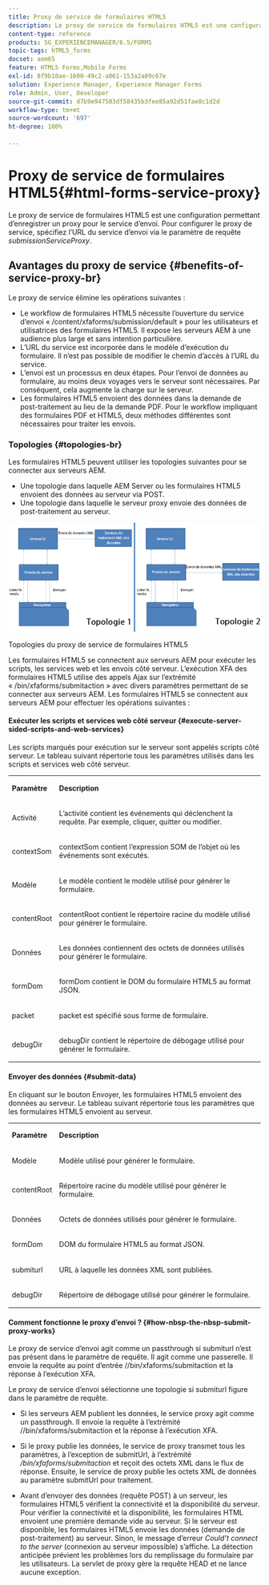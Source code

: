 ```yaml
---
title: Proxy de service de formulaires HTML5
description: Le proxy de service de formulaires HTML5 est une configuration permettant d’enregistrer un proxy pour le service d’envoi. Pour configurer le proxy de service, spécifiez l’URL du service d’envoi via le paramètre de requête submissionServiceProxy.
content-type: reference
products: SG_EXPERIENCEMANAGER/6.5/FORMS
topic-tags: hTML5_forms
docset: aem65
feature: HTML5 Forms,Mobile Forms
exl-id: 8f9b10ae-1600-49c2-a061-153a2a89c67e
solution: Experience Manager, Experience Manager Forms
role: Admin, User, Developer
source-git-commit: d7b9e947503df58435b3fee85a92d51fae8c1d2d
workflow-type: tm+mt
source-wordcount: '697'
ht-degree: 100%

---
```


# Proxy de service de formulaires HTML5{#html-forms-service-proxy}

Le proxy de service de formulaires HTML5 est une configuration permettant d’enregistrer un proxy pour le service d’envoi. Pour configurer le proxy de service, spécifiez l’URL du service d’envoi via le paramètre de requête *submissionServiceProxy*.

## Avantages du proxy de service {#benefits-of-service-proxy-br}

Le proxy de service élimine les opérations suivantes :

* Le workflow de formulaires HTML5 nécessite l’ouverture du service d’envoi « /content/xfaforms/submission/default » pour les utilisateurs et utilisatrices des formulaires HTML5. Il expose les serveurs AEM à une audience plus large et sans intention particulière.
* L’URL du service est incorporée dans le modèle d’exécution du formulaire. Il n’est pas possible de modifier le chemin d’accès à l’URL du service.
* L’envoi est un processus en deux étapes. Pour l’envoi de données au formulaire, au moins deux voyages vers le serveur sont nécessaires. Par conséquent, cela augmente la charge sur le serveur.
* Les formulaires HTML5 envoient des données dans la demande de post-traitement au lieu de la demande PDF. Pour le workflow impliquant des formulaires PDF et HTML5, deux méthodes différentes sont nécessaires pour traiter les envois.

### Topologies {#topologies-br}

Les formulaires HTML5 peuvent utiliser les topologies suivantes pour se connecter aux serveurs AEM.

* Une topologie dans laquelle AEM Server ou les formulaires HTML5 envoient des données au serveur via POST.
* Une topologie dans laquelle le serveur proxy envoie des données de post-traitement au serveur.

![Topologies du proxy de service de formulaires HTML5](assets/topology.png)

Topologies du proxy de service de formulaires HTML5

Les formulaires HTML5 se connectent aux serveurs AEM pour exécuter les scripts, les services web et les envois côté serveur. L’exécution XFA des formulaires HTML5 utilise des appels Ajax sur l’extrémité « /bin/xfaforms/submitaction » avec divers paramètres permettant de se connecter aux serveurs AEM. Les formulaires HTML5 se connectent aux serveurs AEM pour effectuer les opérations suivantes :

#### Exécuter les scripts et services web côté serveur {#execute-server-sided-scripts-and-web-services}

Les scripts marqués pour exécution sur le serveur sont appelés scripts côté serveur. Le tableau suivant répertorie tous les paramètres utilisés dans les scripts et services web côté serveur.

<table>
 <tbody>
  <tr>
   <td><p><strong>Paramètre</strong></p> </td>
   <td><p><strong>Description</strong></p> </td>
  </tr>
  <tr>
   <td><p>Activité</p> </td>
   <td><p>L’activité contient les événements qui déclenchent la requête. Par exemple, cliquer, quitter ou modifier.</p> </td>
  </tr>
  <tr>
   <td><p>contextSom</p> </td>
   <td><p>contextSom contient l’expression SOM de l’objet où les événements sont exécutés.</p> </td>
  </tr>
  <tr>
   <td><p>Modèle</p> </td>
   <td><p>Le modèle contient le modèle utilisé pour générer le formulaire.</p> </td>
  </tr>
  <tr>
   <td><p>contentRoot</p> </td>
   <td><p>contentRoot contient le répertoire racine du modèle utilisé pour générer le formulaire.</p> </td>
  </tr>
  <tr>
   <td><p>Données</p> </td>
   <td><p>Les données contiennent des octets de données utilisés pour générer le formulaire.</p> </td>
  </tr>
  <tr>
   <td><p>formDom</p> </td>
   <td><p>formDom contient le DOM du formulaire HTML5 au format JSON.</p> </td>
  </tr>
  <tr>
   <td><p>packet</p> </td>
   <td><p>packet est spécifié sous forme de formulaire.</p> </td>
  </tr>
  <tr>
   <td><p>debugDir</p> </td>
   <td><p>debugDir contient le répertoire de débogage utilisé pour générer le formulaire.</p> </td>
  </tr>
 </tbody>
</table>

#### Envoyer des données {#submit-data}

En cliquant sur le bouton Envoyer, les formulaires HTML5 envoient des données au serveur. Le tableau suivant répertorie tous les paramètres que les formulaires HTML5 envoient au serveur.

<table>
 <tbody>
  <tr>
   <td><p><strong>Paramètre</strong></p> </td>
   <td><p><strong>Description</strong></p> </td>
  </tr>
  <tr>
   <td><p>Modèle</p> </td>
   <td><p>Modèle utilisé pour générer le formulaire.</p> </td>
  </tr>
  <tr>
   <td><p>contentRoot</p> </td>
   <td><p>Répertoire racine du modèle utilisé pour générer le formulaire.</p> </td>
  </tr>
  <tr>
   <td><p>Données</p> </td>
   <td><p>Octets de données utilisés pour générer le formulaire.</p> </td>
  </tr>
  <tr>
   <td><p>formDom</p> </td>
   <td><p>DOM du formulaire HTML5 au format JSON.</p> </td>
  </tr>
  <tr>
   <td><p>submiturl</p> </td>
   <td><p>URL à laquelle les données XML sont publiées.</p> </td>
  </tr>
  <tr>
   <td><p>debugDir</p> </td>
   <td><p>Répertoire de débogage utilisé pour générer le formulaire.</p> </td>
  </tr>
 </tbody>
</table>

#### Comment fonctionne le proxy d’envoi ? {#how-nbsp-the-nbsp-submit-proxy-works}

Le proxy de service d’envoi agit comme un passthrough si submiturl n’est pas présent dans le paramètre de requête. Il agit comme une passerelle. Il envoie la requête au point d’entrée //bin/xfaforms/submitaction et la réponse à l’exécution XFA.

Le proxy de service d’envoi sélectionne une topologie si submiturl figure dans le paramètre de requête.

* Si les serveurs AEM publient les données, le service proxy agit comme un passthrough. Il envoie la requête à l’extrémité //bin/xfaforms/submitaction et la réponse à l’exécution XFA.
* Si le proxy publie les données, le service de proxy transmet tous les paramètres, à l’exception de submitUrl, à l’extrémité */bin/xfaforms/submitaction* et reçoit des octets XML dans le flux de réponse. Ensuite, le service de proxy publie les octets XML de données au paramètre submitUrl pour traitement.

* Avant d’envoyer des données (requête POST) à un serveur, les formulaires HTML5 vérifient la connectivité et la disponibilité du serveur. Pour vérifier la connectivité et la disponibilité, les formulaires HTML envoient une première demande vide au serveur. Si le serveur est disponible, les formulaires HTML5 envoie les données (demande de post-traitement) au serveur. Sinon, le message d’erreur *Could’t connect to the server* (connexion au serveur impossible) s’affiche. La détection anticipée prévient les problèmes lors du remplissage du formulaire par les utilisateurs. La servlet de proxy gère la requête HEAD et ne lance aucune exception.
